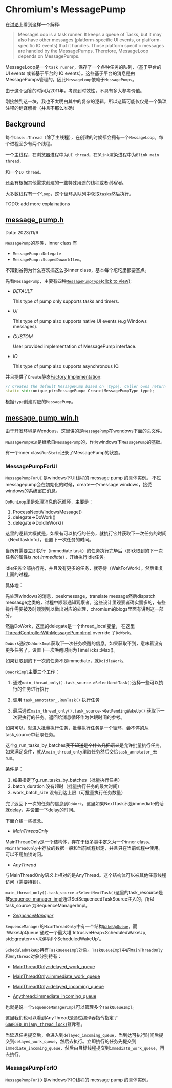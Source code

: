 # Chromium's MessagePump

在[讨论](https://groups.google.com/a/chromium.org/g/chromium-dev/c/Alycg9BUDEM)上看到这样一个解释:

> MessageLoop is a task runner. It keeps a queue of Tasks, but it may also have other messages (platform-specific UI events, or platform-specific IO events) that it handles. Those platform specific messages are handled by the MessagePumps. Therefore, MessageLoop depends on MessagePumps.

MessageLoop是一个`task runner`，保存了一个各种任务的队列，（基于平台的 UI events 或者基于平台的 IO events）。这些基于平台的消息是由MessagePumps管理的。因此`MessageLoop`依赖于`MessagePumps`。

由于这个回答的时间为2011年，考虑到时效性，不具有多大参考价值。

刚接触到这一块，我也不太明白其中的复杂的逻辑。所以这篇可能仅仅是一个繁琐注释的翻译解析（并且不那么准确）

## Background

每个`base::Thread`（除了主线程），在创建的时候都会拥有一个`MessageLoop`。每个进程至少有两个线程。

一个主线程，在浏览器进程中为`UI thread`，在`Blink`渲染进程中为`Blink main thread`，

和一个`IO thread`。

还会有根据其他需求创建的一些特殊用途的线程或者*线程池*。

大多数线程有一个`loop`，这个循环从队列中获取`tasks`然后执行。

TODO: add more explainations

## [message_pump.h](https://source.chromium.org/chromium/chromium/src/+/main:base/message_loop/message_pump.h)

Data: 2023/11/6

`MessagePump`的基类，inner class 有

- `MessagePump::Delegate`
- `MessagePump::ScopedDoworkItem`。

不知到谷狗为什么喜欢搞这么多inner class，基本每个坨坨里都要塞点。

先看`MessagePump`，主要有四种[`MessagePumpType`(click to view)](https://source.chromium.org/chromium/chromium/src/+/main:base/message_loop/message_pump_type.h;drc=4a0d413ada84db50379ab8f35ec2630cd16c800b;l=15):

- *DEFAULT*

    This type of pump only supports tasks and timers.

- *UI*

    This type of pump also supports native UI events (e.g Windows messages).

- *CUSTOM*

    User provided implementation of MessagePump interface.

- *IO*

    This type of pump also supports asynchronous IO.

并且提供了`Create`静态[Factory Implementation](https://source.chromium.org/chromium/chromium/src/+/main:base/message_loop/message_pump.h;l=37):

```c++
// Creates the default MessagePump based on |type|. Caller owns return value.
static std::unique_ptr<MessagePump> Create(MessagePumpType type);
```

根据`type`创建对应的`MessagePump`。

## [message_pump_win.h](https://source.chromium.org/chromium/chromium/src/+/main:base/message_loop/message_pump_win.h)

由于开发环境是Wendous，这里讲的是`MessagePump`在wendows下面的头文件。

`MEssagePumpWin`是继承自`MessagePump`的，作为windows下`MessagePump`的基础。

有一个inner class`RunState`记录了MessagePump的状态。

### MessagePumpForUI

`MessagePumpForUI` 是windows下UI线程的 message pump 的具体实例。
不过messagepump会在初始化的时候，create一个message windows，接受windows的系统窗口消息。

`DoRunLoop`里是处理消息的死循环，主要是：

1. ProcessNextWindowsMessage()
2. delegate->DoWork()
3. delegate->DoIdleWork()

这里的逻辑大概就是，如果有可以执行的任务，就执行它并获取下一次任务的时间（NextTaskInfo），设置下一次任务的时间。

当所有需要立即执行（immediate task）的任务执行完毕后（即获取到的下一次任务的属性*is not immediate*），开始执行idle任务。

idle任务全部执行完，并且没有更多的任务，就等待（WaitForWork）。然后重复上面的过程。

具体地：

先处理windows的消息，peekmessage，translate message然后dispatch messasge之类的，过程中顺带通知观察者，这些设计里观察者确实蛮多的，有些操作需要被及时观测到以做出对应的处理，chromium的blogs里面有讲到这一部分。

然后DoWork，这里的delegate是一个thread_local变量， 在这里[ThreadControllerWithMessagePumpImpl](https://source.chromium.org/chromium/chromium/src/+/main:base/task/sequence_manager/thread_controller_with_message_pump_impl.h;drc=7fa0c25da15ae39bbd2fd720832ec4df4fee705a;l=108?q=main_thread_only&ss=chromium%2Fchromium%2Fsrc)
override 了`DoWork`。

`DoWork`通过`DoWorkImpl`获取下一次任务唤醒的信息。如果获取不到，意味着没有更多任务了。设置下一次唤醒时间为TimeTicks::Max()。

如果获取到的下一次的任务不是immediate，就`DoIdleWork`。

`DoWorkImpl`主要三个工作：

1. 通过`main_thread_only().task_source->SelectNextTask()`选择一些可以执行的任务进行执行

2. 调用 `task_annotator_.RunTask()` 执行任务

3. 最后通过`main_thread_only().task_source->GetPendingWakeUp()` 获取下一次要执行的任务。返回给消息循环作为休眠时间的参考。

如果可以，就进入批量执行任务，批量执行任务是一个循环，会不停的从task_source中获取任务。

这个g_run_tasks_by_batches~~我不知道是个什么几把语义~~是允许批量执行任务，如果满足条件，就从`main_thread_only`里取任务然后交给`task_annotator_`去run。

条件是：

1. 如果指定了g_run_tasks_by_batches（批量执行任务）
2. batch_duration 没有超时（批量执行任务的最大时间）
3. work_batch_size 没有到达上限（可批量执行任务数量）

完了返回下一次的任务的信息到`DoWork`。这里如果NextTask不是immediate的话就delay，并设置一下delay的时间。

下面介绍一些概念。

- *MainThreadOnly*

MainThreadOnly是一个结构体，存在于很多类中定义为一个inner class。`MainThreadOnly`中存放的数据一般和当前线程绑定，并且只在当前线程中使用。可以不用加锁访问。

- *AnyThread*

与MainThreadOnly语义上相对的是AnyThread。这个结构体可以被其他任意线程访问（需要持锁）。

`main_thread_only().task_source->SelectNextTask()`这里的task_resource是被[sequence_manager_impl](https://source.chromium.org/chromium/chromium/src/+/main:base/task/sequence_manager/sequence_manager_impl.cc;l=201;)通过SetSequencedTaskSource注入的，所以task_source 为SequenceManagerImpl。

- *[SequenceManager](https://chromium.googlesource.com/chromium/src/+/refs/heads/main/base/task/sequence_manager/README.md)*

`SequenceManager`的`MainThreadOnly`中有一个结构[`WakeUpQueue`](https://source.chromium.org/chromium/chromium/src/+/main:base/task/sequence_manager/wake_up_queue.h;l=109;)，而`WakeUpQueue`通过一个最大堆`IntrusiveHeap<ScheduledWakeUp, std::greater<>>`来保存多个`ScheduledWakeUp`。

`ScheduledWakeUp`持有`TaskQueueImpl`对象。`TaskQueueImpl`中的`MainThreadOnly`和`Anythread`对象分别持有：

- [MainThreadOnly::delayed_work_queue](https://source.chromium.org/chromium/chromium/src/+/main:base/task/sequence_manager/task_queue_impl.h;l=424;)

- [MainThreadOnly::immediate_work_queue](https://source.chromium.org/chromium/chromium/src/+/main:base/task/sequence_manager/task_queue_impl.h;l=425;)

- [MainThreadOnly::delayed_incoming_queue](https://source.chromium.org/chromium/chromium/src/+/main:base/task/sequence_manager/task_queue_impl.h;l=426;)

- [Anythread::immediate_incoming_queue](https://source.chromium.org/chromium/chromium/src/+/main:base/task/sequence_manager/task_queue_impl.h;l=575;)

也就是说一个`SequenceManagerImpl`可以管理多个`TaskQueueImpl`。

这里我们也可以看到AnyThread是通过编译器指令指定了[`GUARDED_BY(any_thread_lock)`](https://source.chromium.org/chromium/chromium/src/+/main:base/task/sequence_manager/task_queue_impl.h;l=589;)互斥锁。

当延迟任务提交后，会进入到`delayed_incoming_queue`，当到达可执行时间后提交到`delayed_work_queue`，然后去执行。立即执行的任务先提交到`immediate_incoming_queue`，然后由目标线程提交到`immediate_work_queue`，再去执行。

### MessagePumpForIO

`MessagePumpForIO` 是windows下IO线程的 message pump 的具体实例。
